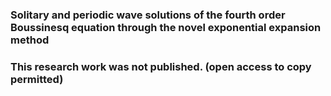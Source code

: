 ### Solitary and periodic wave solutions of the fourth order Boussinesq equation through the novel exponential expansion method

### This research work was not published. (open access to copy  permitted)